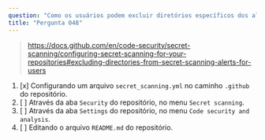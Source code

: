 ```yaml
---
question: "Como os usuários podem excluir diretórios específicos dos alertas de verificação de segredos no GitHub?"
title: "Pergunta 048"
---
```


> https://docs.github.com/en/code-security/secret-scanning/configuring-secret-scanning-for-your-repositories#excluding-directories-from-secret-scanning-alerts-for-users
1. [x] Configurando um arquivo `secret_scanning.yml` no caminho `.github` do repositório.
1. [ ] Através da aba `Security` do repositório, no menu `Secret scanning`.
1. [ ] Através da aba `Settings` do repositório, no menu `Code security and analysis`.
1. [ ] Editando o arquivo `README.md` do repositório.
